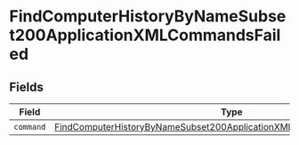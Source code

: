 # FindComputerHistoryByNameSubset200ApplicationXMLCommandsFailed


## Fields

| Field                                                                                                                                                                     | Type                                                                                                                                                                      | Required                                                                                                                                                                  | Description                                                                                                                                                               |
| ------------------------------------------------------------------------------------------------------------------------------------------------------------------------- | ------------------------------------------------------------------------------------------------------------------------------------------------------------------------- | ------------------------------------------------------------------------------------------------------------------------------------------------------------------------- | ------------------------------------------------------------------------------------------------------------------------------------------------------------------------- |
| `command`                                                                                                                                                                 | [FindComputerHistoryByNameSubset200ApplicationXMLCommandsFailedCommand](../../models/operations/findcomputerhistorybynamesubset200applicationxmlcommandsfailedcommand.md) | :heavy_minus_sign:                                                                                                                                                        | N/A                                                                                                                                                                       |